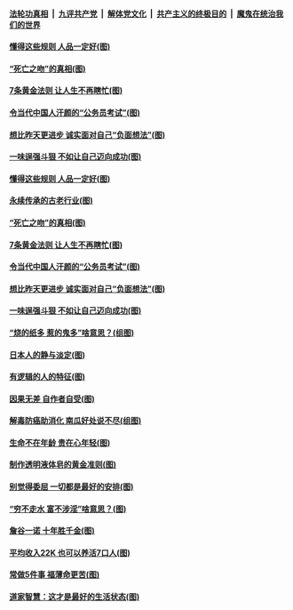 ####  [法轮功真相](../../../../basic/blob/master/README.md?t=07041002) &nbsp;|&nbsp; [九评共产党](../../../../9ping.md/blob/master/README.md?t=07041002) &nbsp;|&nbsp; [解体党文化](../../../../jtdwh.md/blob/master/README.md?t=07041002)  &nbsp;|&nbsp; [共产主义的终极目的](../../../../gczydzjmd.md/blob/master/README.md?t=07041002) &nbsp;|&nbsp; [魔鬼在统治我们的世界](../../../../mgztzwmdsj.md/blob/master/README.md?t=07041002) 

#### [懂得这些规则 人品一定好(图)](../pages/p8/937490.md?t=07041002) 

#### [“死亡之吻”的真相(图)](../pages/p8/938205.md?t=07041002) 

#### [7条黄金法则 让人生不再瞎忙(图)](../pages/p8/938472.md?t=07041002) 

#### [令当代中国人汗颜的“公务员考试”(图)](../pages/p8/938246.md?t=07041002) 

#### [想比昨天更进步 诚实面对自己“负面想法”(图)](../pages/p8/938419.md?t=07041002) 

#### [一味逞强斗狠 不如让自己迈向成功(图)](../pages/p8/937701.md?t=07041002) 

#### [懂得这些规则 人品一定好(图)](../pages/p8/937490.md?t=07041002) 

#### [永续传承的古老行业(图)](../pages/p8/938548.md?t=07041002) 

#### [“死亡之吻”的真相(图)](../pages/p8/938205.md?t=07041002) 

#### [7条黄金法则 让人生不再瞎忙(图)](../pages/p8/938472.md?t=07041002) 

#### [令当代中国人汗颜的“公务员考试”(图)](../pages/p8/938246.md?t=07041002) 

#### [想比昨天更进步 诚实面对自己“负面想法”(图)](../pages/p8/938419.md?t=07041002) 

#### [一味逞强斗狠 不如让自己迈向成功(图)](../pages/p8/937701.md?t=07041002) 

#### [“烧的纸多 惹的鬼多”啥意思？(组图)](../pages/p8/938393.md?t=07041002) 

#### [日本人的静与淡定(图)](../pages/p8/936769.md?t=07041002) 

#### [有逻辑的人的特征(图)](../pages/p8/938239.md?t=07041002) 

#### [因果无差 自作者自受(图)](../pages/p8/938272.md?t=07041002) 

#### [解毒防癌助消化 南瓜好处说不尽(组图)](../pages/p8/937975.md?t=07041002) 

#### [生命不在年龄 贵在心年轻(图)](../pages/p8/937698.md?t=07041002) 

#### [制作透明液体皂的黄金准则(图)](../pages/p8/938207.md?t=07041002) 

#### [别觉得委屈 一切都是最好的安排(图)](../pages/p8/921940.md?t=07041002) 

#### [“穷不走水 富不涉淫”啥意思？(图)](../pages/p8/938176.md?t=07041002) 

#### [詹谷一诺 十年胜千金(图)](../pages/p8/937705.md?t=07041002) 

#### [平均收入22K 也可以养活7口人(图)](../pages/p8/938104.md?t=07041002) 

#### [常做5件事 福薄命更苦(图)](../pages/p8/937990.md?t=07041002) 

#### [道家智慧：这才是最好的生活状态(图)](../pages/p8/900827.md?t=07041002) 

